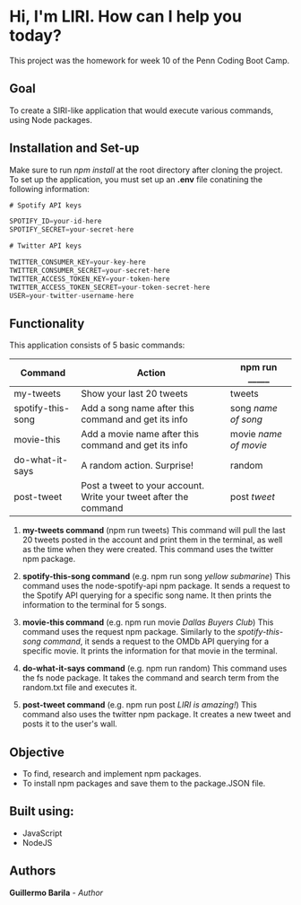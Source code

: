 # Hi, I'm LIRI. How can I help you today?

This project was the homework for week 10 of the Penn Coding Boot Camp.

## Goal
To create a SIRI-like application that would execute various commands, using Node packages.

## Installation and Set-up
Make sure to run *npm install* at the root directory after cloning the project.
To set up the application, you must set up an **.env** file conatining the following information:
```js
# Spotify API keys

SPOTIFY_ID=your-id-here
SPOTIFY_SECRET=your-secret-here

# Twitter API keys

TWITTER_CONSUMER_KEY=your-key-here
TWITTER_CONSUMER_SECRET=your-secret-here
TWITTER_ACCESS_TOKEN_KEY=your-token-here
TWITTER_ACCESS_TOKEN_SECRET=your-token-secret-here
USER=your-twitter-username-here
```

## Functionality
This application consists of 5 basic commands:

| Command              |   Action                                                           |  npm run _____        |
| ---------------------|--------------------------------------------------------------------|-----------------------|
| my-tweets            |  Show your last 20 tweets                                          |  tweets               |
| spotify-this-song    |  Add a song name after this command and get its info               |  song *name of song*  |
| movie-this           |  Add a movie name after this command and get its info              |  movie *name of movie*|
| do-what-it-says      |  A random action. Surprise!                                        |  random               |
| post-tweet           |  Post a tweet to your account. Write your tweet after the command  |  post *tweet*         |

  1. **my-tweets command** (npm run tweets)
     This command will pull the last 20 tweets posted in the account and print them in the terminal, as well as the time when they were created. This command uses the twitter npm package.
  
  2. **spotify-this-song command** (e.g. npm run song *yellow submarine*)
     This command uses the node-spotify-api npm package. It sends a request to the Spotify API querying for a specific song name. It then prints the information to the terminal for 5 songs.

  3. **movie-this command** (e.g. npm run movie *Dallas Buyers Club*)
     This command uses the request npm package. Similarly to the *spotify-this-song command*, it sends a request to the OMDb API querying for a specific movie. It prints the information for that movie in the terminal.

  4. **do-what-it-says command** (e.g. npm run random)
     This command uses the fs node package. It takes the command and search term from the random.txt file and executes it.

  5. **post-tweet command** (e.g. npm run post *LIRI is amazing!*)
     This command also uses the twitter npm package. It creates a new tweet and posts it to the user's wall.

## Objective
* To find, research and implement npm packages.
* To install npm packages and save them to the package.JSON file.

## Built using:
* JavaScript
* NodeJS

## Authors
**Guillermo Barila** - *Author*